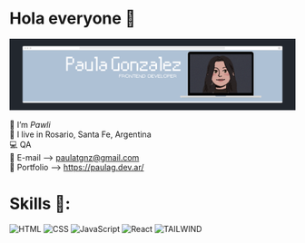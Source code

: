 # Hola everyone 🔮

<img src="./img/banner.png" alt="Paula G" style="max-width:100%;">

🌺 I’m *Pawli* </br>
📍 I live in Rosario, Santa Fe, Argentina </br>
💻 QA </br>
💌 E-mail --> paulatgnz@gmail.com </br>
🦋 Portfolio --> https://paulag.dev.ar/

# Skills 🦖:
![HTML](https://img.shields.io/badge/-HTML-000000?style=for-the-badge&logo=HTML5)
![CSS](https://img.shields.io/badge/-CSS-000000?style=for-the-badge&logo=CSS3&logoColor=1572B6)
![JavaScript](https://img.shields.io/badge/-JavaScript-000000?style=for-the-badge&logo=javascript)
![React](https://img.shields.io/badge/-React-000000?style=for-the-badge&logo=react)
![TAILWIND](https://img.shields.io/badge/Tailwind_CSS-000000?style=for-the-badge&logo=tailwind-css&logoColor=white)
 

